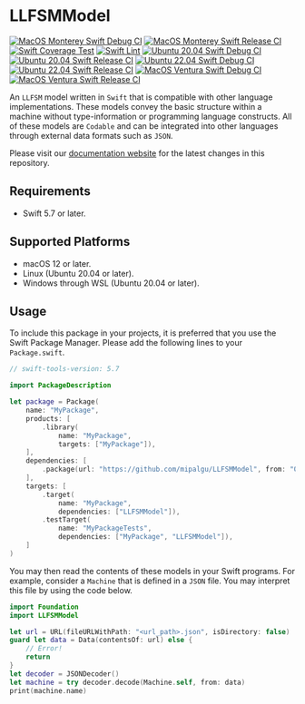 # LLFSMModel
[![MacOS Monterey Swift Debug CI](https://github.com/mipalgu/LLFSMModel/actions/workflows/ci-macOS-debug.yml/badge.svg)](https://github.com/mipalgu/LLFSMModel/actions/workflows/ci-macOS-debug.yml)
[![MacOS Monterey Swift Release CI](https://github.com/mipalgu/LLFSMModel/actions/workflows/ci-macOS-release.yml/badge.svg)](https://github.com/mipalgu/LLFSMModel/actions/workflows/ci-macOS-release.yml)
[![Swift Coverage Test](https://github.com/mipalgu/LLFSMModel/actions/workflows/cov.yml/badge.svg)](https://github.com/mipalgu/LLFSMModel/actions/workflows/cov.yml)
[![Swift Lint](https://github.com/mipalgu/LLFSMModel/actions/workflows/swiftlint.yml/badge.svg)](https://github.com/mipalgu/LLFSMModel/actions/workflows/swiftlint.yml)
[![Ubuntu 20.04 Swift Debug CI](https://github.com/mipalgu/LLFSMModel/actions/workflows/ci-linux-debug.yml/badge.svg)](https://github.com/mipalgu/LLFSMModel/actions/workflows/ci-linux-debug.yml)
[![Ubuntu 20.04 Swift Release CI](https://github.com/mipalgu/LLFSMModel/actions/workflows/ci-linux-release.yml/badge.svg)](https://github.com/mipalgu/LLFSMModel/actions/workflows/ci-linux-release.yml)
[![Ubuntu 22.04 Swift Debug CI](https://github.com/mipalgu/LLFSMModel/actions/workflows/ci-linux-debug-22_04.yml/badge.svg)](https://github.com/mipalgu/LLFSMModel/actions/workflows/ci-linux-debug-22_04.yml)
[![Ubuntu 22.04 Swift Release CI](https://github.com/mipalgu/LLFSMModel/actions/workflows/ci-linux-release-22_04.yml/badge.svg)](https://github.com/mipalgu/LLFSMModel/actions/workflows/ci-linux-release-22_04.yml)
[![MacOS Ventura Swift Debug CI](https://github.com/mipalgu/LLFSMModel/actions/workflows/ci-macOS13-debug.yml/badge.svg)](https://github.com/mipalgu/LLFSMModel/actions/workflows/ci-macOS13-debug.yml)
[![MacOS Ventura Swift Release CI](https://github.com/mipalgu/LLFSMModel/actions/workflows/ci-macOS13-release.yml/badge.svg)](https://github.com/mipalgu/LLFSMModel/actions/workflows/ci-macOS13-release.yml)

An `LLFSM` model written in `Swift` that is compatible with other language implementations. These models
convey the basic structure within a machine without type-information or programming language constructs. All
of these models are `Codable` and can be integrated into other languages through external data formats such
as `JSON`.

Please visit our [documentation website](https://mipalgu.github.io/LLFSMModel/) for the latest changes in
this repository.

## Requirements
- Swift 5.7 or later.

## Supported Platforms
- macOS 12 or later.
- Linux (Ubuntu 20.04 or later).
- Windows through WSL (Ubuntu 20.04 or later).

## Usage
To include this package in your projects, it is preferred that you use the Swift Package Manager. Please add
the following lines to your `Package.swift`.

```swift
// swift-tools-version: 5.7

import PackageDescription

let package = Package(
    name: "MyPackage",
    products: [
        .library(
            name: "MyPackage",
            targets: ["MyPackage"]),
    ],
    dependencies: [
        .package(url: "https://github.com/mipalgu/LLFSMModel", from: "0.1.0")
    ],
    targets: [
        .target(
            name: "MyPackage",
            dependencies: ["LLFSMModel"]),
        .testTarget(
            name: "MyPackageTests",
            dependencies: ["MyPackage", "LLFSMModel"]),
    ]
)
```

You may then read the contents of these models in your Swift programs. For example, consider a `Machine` that
is defined in a `JSON` file. You may interpret this file by using the code below.

```swift
import Foundation
import LLFSMModel

let url = URL(fileURLWithPath: "<url_path>.json", isDirectory: false)
guard let data = Data(contentsOf: url) else {
    // Error!
    return
}
let decoder = JSONDecoder()
let machine = try decoder.decode(Machine.self, from: data)
print(machine.name)
```
